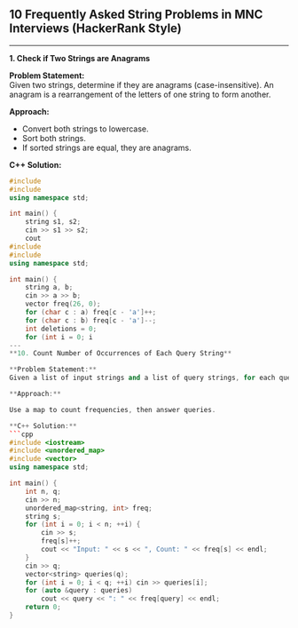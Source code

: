 ## 10 Frequently Asked String Problems in MNC Interviews (HackerRank Style)

---

**1. Check if Two Strings are Anagrams**

**Problem Statement:**  
Given two strings, determine if they are anagrams (case-insensitive). An anagram is a rearrangement of the letters of one string to form another.

**Approach:**  
- Convert both strings to lowercase.
- Sort both strings.
- If sorted strings are equal, they are anagrams.

**C++ Solution:**
```cpp
#include 
#include 
using namespace std;

int main() {
    string s1, s2;
    cin >> s1 >> s2;
    cout 
#include 
#include 
using namespace std;

int main() {
    string a, b;
    cin >> a >> b;
    vector freq(26, 0);
    for (char c : a) freq[c - 'a']++;
    for (char c : b) freq[c - 'a']--;
    int deletions = 0;
    for (int i = 0; i 
---
**10. Count Number of Occurrences of Each Query String**

**Problem Statement:**
Given a list of input strings and a list of query strings, for each query, count how many times it occurs in the input.

**Approach:**  

Use a map to count frequencies, then answer queries.

**C++ Solution:**
```cpp
#include <iostream>
#include <unordered_map>
#include <vector>
using namespace std;

int main() {
    int n, q;
    cin >> n;
    unordered_map<string, int> freq;
    string s;
    for (int i = 0; i < n; ++i) {
        cin >> s;
        freq[s]++;
        cout << "Input: " << s << ", Count: " << freq[s] << endl;
    }
    cin >> q;
    vector<string> queries(q);
    for (int i = 0; i < q; ++i) cin >> queries[i];
    for (auto &query : queries)
        cout << query << ": " << freq[query] << endl;
    return 0;
}
